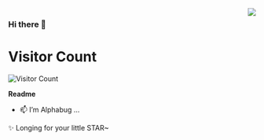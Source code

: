 <img src="https://github-profile-summary-cards.vercel.app/api/cards/profile-details?username=AlphabugX&theme=nord_dark" align="right" />

### Hi there 👋
# Visitor Count
![Visitor Count](https://profile-counter.glitch.me/alphabugx/count.svg)

**Readme**
- 📫 I’m Alphabug ...

✨ Longing for your little STAR~  
<!-- 
<img src="https://github-profile-trophy.vercel.app/?username=AlphabugX&theme=nord&row=3&column=3" align="right"/>
<img src="https://github-readme-stats.vercel.app/api?username=AlphabugX&theme=nord&count_private=true&show_icons=true&line_height=30"/>
 -->
<!--
<p align="center">
  <img src="https://github-profile-summary-cards.vercel.app/api/cards/stats?username=AlphabugX&theme=nord_dark&line_height=24"/>
  <img src="https://github-readme-stats.vercel.app/api?username=AlphabugX&theme=nord&count_private=true&show_icons=true&line_height=24" />
  <img src="https://github-readme-stats.vercel.app/api/top-langs/?username=AlphabugX&theme=nord&layout=compact&langs_count=8"/>
</p>

<p align="center">
  <img src="https://github-profile-summary-cards.vercel.app/api/cards/productive-time?username=AlphabugX&theme=nord_dark"/>

  <img src="https://github-readme-stats.vercel.app/api?username=AlphabugX&theme=nord_dark" align="right">
  <img src="https://github-profile-summary-cards.vercel.app/api/cards/productive-time?username=AlphabugX&theme=nord_dark"/>
  <img src="https://github-profile-trophy.vercel.app/?username=AlphabugX&theme=nord&row=2&column=4"/>
</p>
 -->


